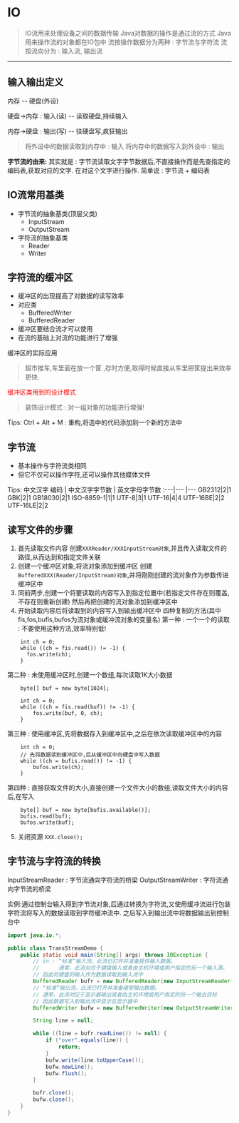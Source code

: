 # IO
>IO流用来处理设备之间的数据传输
>Java对数据的操作是通过流的方式
>Java用来操作流的对象都在IO包中
>流按操作数据分为两种 : 字节流与字符流
流按流向分为 : 输入流, 输出流

---

## 输入输出定义
内存 -- 硬盘(外设)

硬盘->内存 : 输入(读) -- 读取硬盘,持续输入

内存->硬盘 : 输出(写) -- 往硬盘写,疯狂输出

>将外设中的数据读取到内存中 : 输入
>将内存中的数据写入到外设中 : 输出

**字节流的由来:**
其实就是 : 字节流读取文字字节数据后,不直接操作而是先查指定的编码表,获取对应的文字.
在对这个文字进行操作. 简单说 : 字节流 + 编码表 

## IO流常用基类
- 字节流的抽象基类(顶层父类)
   - InputStream
   - OutputStream
 - 字符流的抽象基类
   - Reader
   - Writer

## 字符流的缓冲区
- 缓冲区的出现提高了对数据的读写效率
- 对应类
  - BufferedWriter
  - BufferedReader
- 缓冲区要结合流才可以使用
- 在流的基础上对流的功能进行了增强 

缓冲区的实际应用
>超市推车,车里面在放一个筐 ,存时方便,取得时候直接从车里把筐提出来效率更快.

<font color=red>缓冲区类用到的设计模式</font>
>装饰设计模式 : 对一组对象的功能进行增强! 

Tips:
Ctrl + Alt + M : 重构,将选中的代码添加到一个新的方法中

## 字节流
- 基本操作与字符流类相同
- 但它不仅可以操作字符,还可以操作其他媒体文件

Tips:
中文汉字
编码 | 中文汉字字节数 | 英文字母字节数
:---|--- |---
GB2312|2|1
GBK|2|1
GB18030|2|1
ISO-8859-1|1|1
UTF-8|3|1
UTF-16|4|4
UTF-16BE|2|2
UTF-16LE|2|2

## 读写文件的步骤
1. 首先读取文件内容
创建`XXXReader/XXXInputStream对象`,并且传入读取文件的路径,从而达到和指定文件关联
2. 创建一个缓冲区对象,将流对象添加到缓冲区
创建`BufferedXXX(Reader/InputStream)对象`,并将刚刚创建的流对象作为参数传进缓冲区中
3. 同前两步,创建一个将要读取的内容写入到指定位置中(若指定文件存在则覆盖,不存在则重新创建)
然后再把创建的流对象添加到缓冲区中
4. 开始读取内容后将读取到的内容写入到输出缓冲区中
四种复制的方法(其中fis,fos,bufis,bufos为流对象或缓冲流对象的变量名)
第一种 : 一个一个的读取 : 不要使用这种方法,效率特别低!
```
    int ch = 0;
    while ((ch = fis.read()) != -1) {
      fos.write(ch);
    }
```
第二种 : 未使用缓冲区时,创建一个数组,每次读取1K大小数据
```
    byte[] buf = new byte[1024];

    int ch = 0;
    while ((ch = fis.read(buf)) != -1) {
        fos.write(buf, 0, ch);
    }
```
第三种 : 使用缓冲区,先将数据存入到缓冲区中,之后在依次读取缓冲区中的内容
```
    int ch = 0;
    // 先将数据读到缓冲区中,后从缓冲区中向硬盘中写入数据
    while ((ch = bufis.read()) != -1) {
        bufos.write(ch);
    }
```
第四种 : 直接获取文件的大小,直接创建一个文件大小的数组,读取文件大小的内容后,在写入
```
    byte[] buf = new byte[bufis.available()];
    bufis.read(buf);
    bufos.write(buf);
```
5. 关闭资源
`XXX.close();`

## 字节流与字符流的转换
InputStreamReader : 字节流通向字符流的桥梁
OutputStreamWriter : 字符流通向字节流的桥梁

实例:通过控制台输入得到字节流对象,后通过转换为字符流,又使用缓冲流进行包装字符流将写入的数据读取到字符缓冲流中.
之后写入到输出流中将数据输出到控制台中
```java
import java.io.*;

public class TransStreamDemo {
    public static void main(String[] args) throws IOException {
        // in : “标准”输入流。此流已打开并准备提供输入数据。
        //      通常，此流对应于键盘输入或者由主机环境或用户指定的另一个输入源。
        // 因此将键盘的输入作为数据读取到输入流中
        BufferedReader bufr = new BufferedReader(new InputStreamReader(System.in));
        // “标准”输出流。此流已打开并准备接受输出数据。
        // 通常，此流对应于显示器输出或者由主机环境或用户指定的另一个输出目标
        // 因此数据写入到输出流中显示在显示器中
        BufferedWriter bufw = new BufferedWriter(new OutputStreamWriter(System.out));

        String line = null;

        while ((line = bufr.readLine()) != null) {
            if ("over".equals(line)) {
                return;
            }
            bufw.write(line.toUpperCase());
            bufw.newLine();
            bufw.flush();
        }

        bufr.close();
        bufw.close();
    }
}
```


